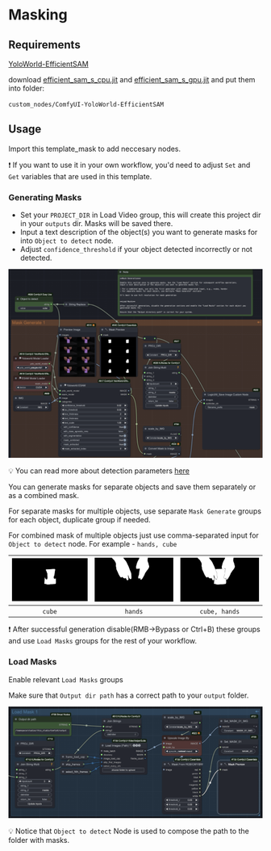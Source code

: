 # Masking

## Requirements

[YoloWorld-EfficientSAM](https://github.com/ZHO-ZHO-ZHO/ComfyUI-YoloWorld-EfficientSAM)

download [efficient_sam_s_cpu.jit](https://huggingface.co/camenduru/YoloWorld-EfficientSAM/resolve/main/efficient_sam_s_cpu.jit) and [efficient_sam_s_gpu.jit](https://huggingface.co/camenduru/YoloWorld-EfficientSAM/resolve/main/efficient_sam_s_gpu.jit) 
and put them into folder:

`custom_nodes/ComfyUI-YoloWorld-EfficientSAM `

## Usage

Import this template_mask to add neccesary nodes.

❗️ If you want to use it in your own workflow, you'd need to adjust `Set` and `Get` variables that are used in this template.

### Generating Masks

- Set your `PROJECT_DIR` in Load Video group, this will create this project dir in your `outputs` dir. Masks will be saved there.
- Input a text description of the object(s) you want to generate masks for into `Object to detect` node.
- Adjust `confidence_threshold` if your object detected incorrectly or not detected.

![alt text](docs/img/masks_gen.png)

💡 You can read more about detection parameters [here](https://supervision.roboflow.com/develop/notebooks/zero-shot-object-detection-with-yolo-world/#run-object-detection)


You can generate masks for separate objects and save them separately or as a combined mask.

For separate masks for multiple objects, use separate `Mask Generate` groups for each object, duplicate group if needed.

For combined mask of multiple objects just use comma-separated input for `Object to detect` node. For example - `hands, cube`


| ![cube](docs/img/cube.png) | ![hands](docs/img/hands.png) | ![cube, hands](docs/img/cube_hands.png) |
|:----------------:|:----------------:|:----------------:|
| `cube`  | `hands`  | `cube, hands`  |



❗️ After successful generation disable(RMB->Bypass or Ctrl+B) these groups and use `Load Masks` groups for the rest of your workflow.

### Load Masks

Enable relevant `Load Masks` groups

Make sure that `Output dir path` has a correct path to your `output` folder.

![load masks](docs/img/masks_load.png)

💡 Notice that `Object to detect` Node is used to compose the path to the folder with masks.
